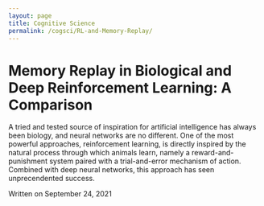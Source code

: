 ```yaml
---
layout: page
title: Cognitive Science
permalink: /cogsci/RL-and-Memory-Replay/
---
```


### <h1>Memory Replay in Biological and Deep Reinforcement Learning: A Comparison</h1>

A tried and tested source of inspiration for artificial intelligence has always been biology, and neural networks are no different. One of the most powerful approaches, reinforcement learning, is directly inspired by the natural process through which animals learn, namely a reward-and-punishment system paired with a trial-and-error mechanism of action. Combined with deep neural networks, this approach has seen unprecendented success.

<div class="date">
    Written on September 24, 2021
  </div>
